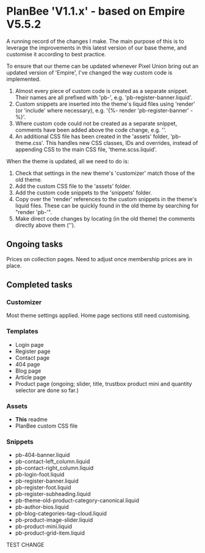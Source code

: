 # PlanBee 'V1.1.x' - based on Empire V5.5.2

A running record of the changes I make. The main purpose of this is to leverage the improvements in this latest version of our base theme, and customise it according to best practice.

To ensure that our theme can be updated whenever Pixel Union bring out an updated version of 'Empire', I've changed the way custom code is implemented.

1. Almost every piece of custom code is created as a separate snippet. Their names are all prefixed with 'pb-', e.g. 'pb-register-banner.liquid'.
2. Custom snippets are inserted into the theme's liquid files using 'render' (or 'include' where necessary), e.g. '{%- render 'pb-register-banner' -%}'.
3. Where custom code could not be created as a separate snippet, comments have been added above the code change, e.g. '<!-- PLANBEE… -->'.
3. An additional CSS file has been created in the 'assets' folder, 'pb-theme.css'. This handles new CSS classes, IDs and overrides, instead of appending CSS to the main CSS file, 'theme.scss.liquid'.

When the theme is updated, all we need to do is:

1. Check that settings in the new theme's 'customizer' match those of the old theme.
2. Add the custom CSS file to the 'assets' folder.
3. Add the custom code snippets to the 'snippets' folder.
4. Copy over the 'render' references to the custom snippets in the theme's liquid files. These can be quickly found in the old theme by searching for "render 'pb-'".
5. Make direct code changes by locating (in the old theme) the comments directly above them ('<!-- PLANBEE… -->').

## Ongoing tasks

Prices on collection pages. Need to adjust once membership prices are in place.

## Completed tasks

### Customizer

Most theme settings applied. Home page sections still need customising.

### Templates

- Login page
- Register page
- Contact page
- 404 page
- Blog page
- Article page
- Product page (ongoing; slider, title, trustbox product mini and quantity selector are done so far.)

### Assets

- **This** readme
- PlanBee custom CSS file

### Snippets

- pb-404-banner.liquid
- pb-contact-left_column.liquid
- pb-contact-right_column.liquid
- pb-login-foot.liquid
- pb-register-banner.liquid
- pb-register-foot.liquid
- pb-register-subheading.liquid
- pb-theme-old-product-category-canonical.liquid
- pb-author-bios.liquid
- pb-blog-categories-tag-cloud.liquid
- pb-product-image-slider.liquid
- pb-product-mini.liquid
- pb-product-grid-item.liquid

TEST CHANGE
